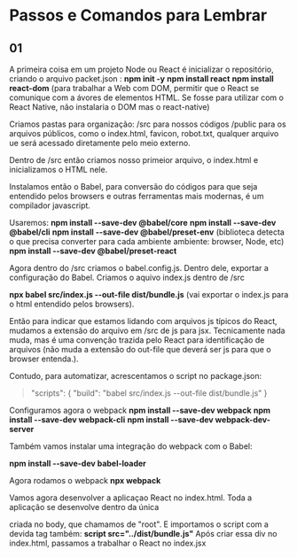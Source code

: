 # Passos e Comandos para Lembrar

## 01

A primeira coisa em um projeto Node ou React é inicializar o repositório, criando o arquivo packet.json : **npm init -y**
**npm install react**
**npm install react-dom** (para trabalhar a Web com DOM, permitir que o React se comunique com a ávores de elementos HTML. Se fosse para utilizar com o React Native, não instalaria o DOM mas o react-native)

Criamos pastas para organização:
/src para nossos códigos
/public para os arquivos públicos, como o index.html, favicon, robot.txt, qualquer arquivo ue será acessado diretamente pelo meio externo.

Dentro de /src então criamos nosso primeior arquivo, o index.html e inicializamos o HTML nele.

Instalamos então o Babel, para conversão do códigos para que seja entendido pelos browsers e outras ferramentas mais modernas, é um compilador javascript.

Usaremos: 
**npm install --save-dev @babel/core**
**npm install --save-dev @babel/cli**
**npm install --save-dev @babel/preset-env** (biblioteca detecta o que precisa converter para cada ambiente ambiente: browser, Node, etc)
**npm install --save-dev @babel/preset-react**

Agora dentro do /src criamos o babel.config.js. Dentro dele, exportar a configuração do Babel.
Criamos o aquivo index.js dentro de /src

**npx babel src/index.js --out-file dist/bundle.js** (vai exportar o index.js para o html entendido pelos browsers).

Então para indicar que estamos lidando com arquivos js típicos do React, mudamos a extensão do arquivo em /src de js para jsx. Tecnicamente nada muda, mas é uma convenção trazida pelo React para identificação de arquivos (não muda a extensão do out-file que deverá ser js para que o browser entenda.).

Contudo, para automatizar, acrescentamos o script no package.json:
>"scripts": {
>  "build": "babel src/index.js --out-file dist/bundle.js"
>}

Configuramos agora o webpack
**npm install --save-dev webpack**
**npm install --save-dev webpack-cli**
**npm install  --save-dev webpack-dev-server**

Também vamos instalar uma integração do webpack com o Babel:

**npm install --save-dev babel-loader**

Agora rodamos o webpack
**npx webpack**

Vamos agora desenvolver a aplicaçao React no index.html.
Toda a aplicação se desenvolve dentro da única <div> criada no body, que chamamos de "root". E importamos o script com a devida tag também:
**script src="../dist/bundle.js"**
Após criar essa div no index.html, passamos a trabalhar o React no index.jsx
